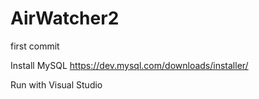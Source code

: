 # AirWatcher2
first commit

Install MySQL 
https://dev.mysql.com/downloads/installer/

Run with Visual Studio
